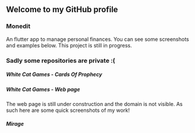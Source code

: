 ## Welcome to my GitHub profile

### Monedit
An flutter app to manage personal finances. You can see some screenshots and examples below. This project is still in progress.

###  

### Sadly some repositories are private :(

##### White Cat Games - Cards Of Prophecy


##### White Cat Games - Web page
The web page is still under construction and the domain is not visible. As such here are some quick screenshots of my work!

##### Mirage


<!--
**fesqvw/fesqvw** is a ✨ _special_ ✨ repository because its `README.md` (this file) appears on your GitHub profile.

Here are some ideas to get you started:

- 🔭 I’m currently working on ...
- 🌱 I’m currently learning ...
- 👯 I’m looking to collaborate on ...
- 🤔 I’m looking for help with ...
- 💬 Ask me about ...
- 📫 How to reach me: ...
- 😄 Pronouns: ...
- ⚡ Fun fact: ...
-->
